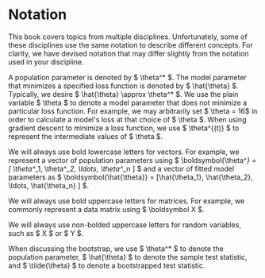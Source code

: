 # Notation

This book covers topics from multiple disciplines. Unfortunately, some of these
disciplines use the same notation to describe different concepts. For clarity,
we have devised notation that may differ slightly from the notation used in
your discipline.

A population parameter is denoted by $ \theta^* $. The model parameter that
minimizes a specified loss function is denoted by $ \hat{\theta} $. Typically,
we desire $ \hat{\theta} \approx \theta^* $. We use the plain variable
$ \theta $ to denote a model parameter that does not minimize a particular loss
function. For example, we may arbitrarily set $ \theta = 16$ in order to
calculate a model's loss at that choice of $ \theta $. When using gradient
descent to minimize a loss function, we use $ \theta^{(t)} $ to represent the
intermediate values of $ \theta $.

We will always use bold lowercase letters for vectors. For example, we
represent a vector of population parameters using
$ \boldsymbol{\theta^*} = [ \theta^*_1, \theta^*_2, \ldots, \theta^*_n ] $
and a vector of fitted model parameters as
$ \boldsymbol{\hat{\theta}} = [\hat{\theta_1}, \hat{\theta_2}, \ldots, \hat{\theta_n} ] $.

We will always use bold uppercase letters for matrices. For example, we
commonly represent a data matrix using $ \boldsymbol X $.

We will always use non-bolded uppercase letters for random variables, such as
$ X $ or $ Y $.

When discussing the bootstrap, we use $ \theta^* $ to denote the population
parameter, $ \hat{\theta} $ to denote the sample test statistic, and
$ \tilde{\theta} $ to denote a bootstrapped test statistic.
